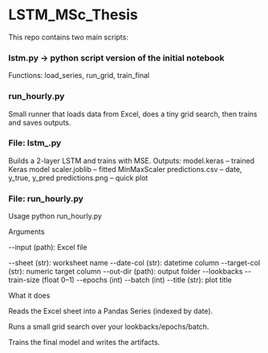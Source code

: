 # LSTM_MSc_Thesis
This repo contains two main scripts:
### lstm.py -> python script version of the initial notebook
Functions: load_series, run_grid, train_final
### run_hourly.py
Small runner that loads data from Excel, does a tiny grid search, then trains and saves outputs.
### File: lstm_.py
Builds a 2-layer LSTM and trains with MSE.
Outputs:
model.keras – trained Keras model
scaler.joblib – fitted MinMaxScaler
predictions.csv – date, y_true, y_pred
predictions.png – quick plot
### File: run_hourly.py
Usage
python run_hourly.py 

Arguments

--input (path): Excel file

--sheet (str): worksheet name 
--date-col (str): datetime column
--target-col (str): numeric target column 
--out-dir (path): output folder
--lookbacks 
--train-size (float 0–1)
--epochs (int)
--batch (int)
--title (str): plot title

What it does

Reads the Excel sheet into a Pandas Series (indexed by date).

Runs a small grid search over your lookbacks/epochs/batch.

Trains the final model and writes the artifacts.
